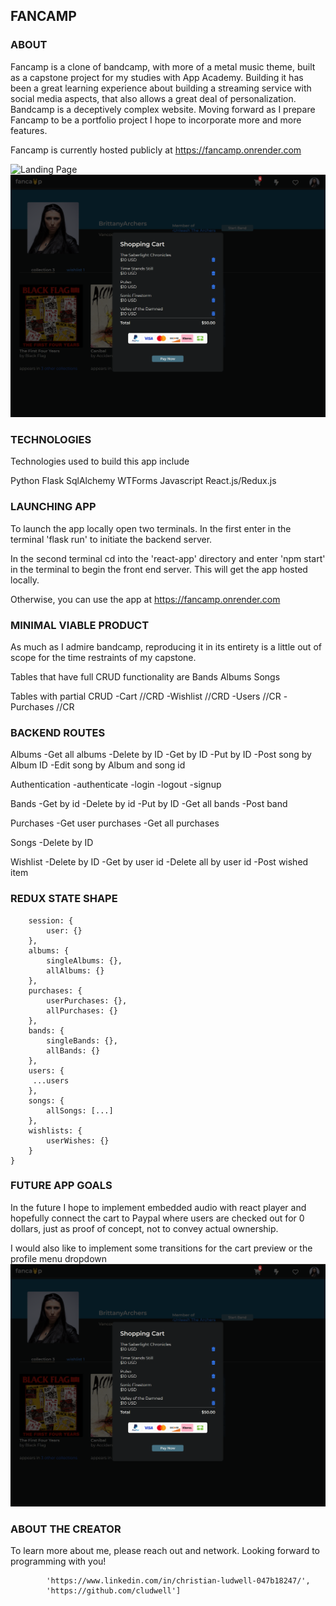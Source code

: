 ## FANCAMP

### ABOUT

Fancamp is a clone of bandcamp, with more of a metal music theme, built as a capstone project for my studies with App Academy. Building it has been a great learning experience about building a streaming service with social media aspects, that also allows a great deal of personalization. Bandcamp is a deceptively complex website. Moving forward as I prepare Fancamp to be a portfolio project I hope to incorporate more and more features.

Fancamp is currently hosted publicly at
https://fancamp.onrender.com

![Landing Page](landing-preview.png)
![Cart Preview](cart-preview.png)

### TECHNOLOGIES

Technologies used to build this app include

Python
Flask
SqlAlchemy
WTForms
Javascript
React.js/Redux.js


### LAUNCHING APP

To launch the app locally open two terminals.
In the first enter in the terminal 'flask run' to initiate the backend server.

In the second terminal cd into the 'react-app' directory and enter 'npm start' in the terminal to begin the front end server. This will get the app hosted locally.

Otherwise, you can use the app at
https://fancamp.onrender.com

### MINIMAL VIABLE PRODUCT

As much as I admire bandcamp, reproducing it in its entirety is a little out of scope for the time restraints of my capstone.

Tables that have full CRUD functionality are
Bands
Albums
Songs

Tables with partial CRUD
-Cart //CRD
-Wishlist //CRD
-Users //CR
-Purchases //CR

### BACKEND ROUTES

Albums
-Get all albums
-Delete by ID
-Get by ID
-Put by ID
-Post song by Album ID
-Edit song by Album and song id

Authentication
-authenticate
-login
-logout
-signup

Bands
-Get by id
-Delete by id
-Put by ID
-Get all bands
-Post band

Purchases
-Get user purchases
-Get all purchases

Songs
-Delete by ID

Wishlist
-Delete by ID
-Get by user id
-Delete all by user id
-Post wished item

### REDUX STATE SHAPE

```{
    session: {
        user: {}
    },
    albums: {
        singleAlbums: {},
        allAlbums: {}
    },
    purchases: {
        userPurchases: {},
        allPurchases: {}
    },
    bands: {
        singleBands: {},
        allBands: {}
    },
    users: {
     ...users
    },
    songs: {
        allSongs: [...]
    },
    wishlists: {
        userWishes: {}
    }
}

```
### FUTURE APP GOALS

In the future I hope to implement embedded audio with react player and hopefully connect the cart to Paypal where users are checked out for 0 dollars, just as proof of concept, not to convey actual ownership.

I would also like to implement some transitions for the cart preview or the profile menu dropdown
![Cart Preview](cart-preview.png)


### ABOUT THE CREATOR

To learn more about me, please reach out and network. Looking forward to programming with you!

```['Christian Ludwell',
        'https://www.linkedin.com/in/christian-ludwell-047b18247/',
        'https://github.com/cludwell']
```
